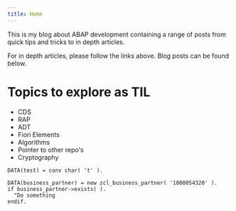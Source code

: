 ```yaml
---
title: Home 
---
```


This is my blog about ABAP development containing a range of posts from quick tips and tricks to in depth articles.

For in depth articles, please follow the links above. Blog posts can be found below.

# Topics to explore as TIL
- CDS
- RAP
- ADT
- Fiori Elements
- Algorithms
- Pointer to other repo's
- Cryptography

```abap
DATA(test) = conv char( 't' ).

DATA(business_partner) = new zcl_business_partner( '1000054320' ).
if business_partner->exists( ).
  "Do something
endif.
```



